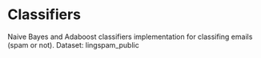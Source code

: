 # Classifiers

Naive Bayes and Adaboost classifiers implementation for classifing emails (spam or not).
Dataset: lingspam_public
